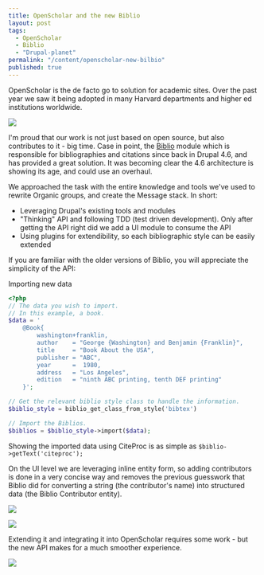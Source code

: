 ```yaml
---
title: OpenScholar and the new Biblio
layout: post
tags: 
  - OpenScholar
  - Biblio
  - "Drupal-planet"
permalink: "/content/openscholar-new-bilbio"
published: true
---
```


OpenScholar is the de facto go to solution for academic sites. Over the past year we saw it being adopted in many Harvard departments and higher ed institutions worldwide.

![]({{BASE_PATH}}/assets/images/posts/os-biblio/6.jpg)

I'm proud that our work is not just based on open source, but also contributes to it - big time. Case in point, the [Biblio](https://github.com/Gizra/biblio) module which is responsible for bibliographies and citations since back in Drupal 4.6, and has provided a great solution. It was becoming clear the 4.6 architecture is showing its age, and could use an overhaul.

<!-- more -->

We approached the task with the entire knowledge and tools we've used to rewrite Organic groups, and create the Message stack. In short:

* Leveraging Drupal's existing tools and modules
* "Thinking" API and following TDD (test driven development). Only after getting the API right did we add a UI module to consume the API
* Using plugins for extendibility, so each bibliographic style can be easily extended

If you are familiar with the older versions of Biblio, you will appreciate the simplicity of the API:

Importing new data

```php
<?php
// The data you wish to import.
// In this example, a book.
$data = '
	@Book{
    	washington+franklin,
  		author    = "George {Washington} and Benjamin {Franklin}",
	  	title     = "Book About the USA",
	  	publisher = "ABC",
		year      =  1980,
		address   = "Los Angeles",
  		edition   = "ninth ABC printing, tenth DEF printing"
	}';

// Get the relevant biblio style class to handle the information.
$biblio_style = biblio_get_class_from_style('bibtex')

// Import the Biblios.
$biblios = $biblio_style->import($data);
```

Showing the imported data using CiteProc is as simple as ``$biblio->getText('citeproc');``

On the UI level we are leveraging inline entity form, so adding contributors is done in a very concise way and removes the previous guesswork that Biblio did for converting a string (the contributor's name) into structured data (the Biblio Contributor entity).

![]({{BASE_PATH}}/assets/images/posts/os-biblio/7.jpg)

![]({{BASE_PATH}}/assets/images/posts/os-biblio/8.jpg)

Extending it and integrating it into OpenScholar requires some work - but the new API makes for a much smoother experience.

![]({{BASE_PATH}}/assets/images/posts/os-biblio/9.jpg)
